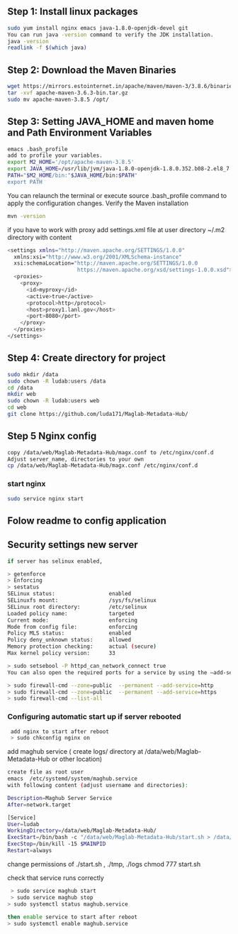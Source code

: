 ## Step 1: Install linux packages 
``` sh
sudo yum install nginx emacs java-1.8.0-openjdk-devel git
You can run java -version command to verify the JDK installation.
java -version
readlink -f $(which java)
```
## Step 2: Download the Maven Binaries
``` sh
wget https://mirrors.estointernet.in/apache/maven/maven-3/3.8.6/binaries/apache-maven-3.8.6-bin.tar.gz 
tar -xvf apache-maven-3.6.3-bin.tar.gz
sudo mv apache-maven-3.8.5 /opt/
```
## Step 3: Setting JAVA_HOME and maven home and Path Environment Variables
``` sh
emacs .bash_profile
add to profile your variables.
export M2_HOME='/opt/apache-maven-3.8.5'
export JAVA_HOME=/usr/lib/jvm/java-1.8.0-openjdk-1.8.0.352.b08-2.el8_7.x86_64/jre/
PATH="$M2_HOME/bin:"$JAVA_HOME/bin:$PATH"                                                                                                                                                                                                                           
export PATH  
```
You can relaunch the terminal or execute source .bash_profile command to apply the configuration changes.
Verify the Maven installation
``` sh
mvn -version
```
if you have to work with proxy
add settings.xml file at user directory  ~/.m2 directory with content

``` sh
<settings xmlns="http://maven.apache.org/SETTINGS/1.0.0"
  xmlns:xsi="http://www.w3.org/2001/XMLSchema-instance"
  xsi:schemaLocation="http://maven.apache.org/SETTINGS/1.0.0
                      https://maven.apache.org/xsd/settings-1.0.0.xsd">
  <proxies>
    <proxy>
      <id>myproxy</id>
      <active>true</active>
      <protocol>http</protocol>
      <host>proxy1.lanl.gov</host>
      <port>8080</port>
    </proxy>
  </proxies>
</settings>
```
## Step 4:  Create directory for project
``` sh
sudo mkdir /data
sudo chown -R ludab:users /data 
cd /data
mkdir web
sudo chown -R ludab:users web
cd web
git clone https://github.com/luda171/Maglab-Metadata-Hub/
```
## Step 5 Nginx config
``` sh
copy /data/web/Maglab-Metadata-Hub/magx.conf to /etc/nginx/conf.d
Adjust server_name, directories to your own
cp /data/web/Maglab-Metadata-Hub/magx.conf /etc/nginx/conf.d
```
### start nginx
``` sh
sudo service nginx start
```
## Folow readme to config application 
## Security settings new server
``` sh
if server has selinux enabled, 

> getenforce
> Enforcing
> sestatus
SELinux status:                 enabled
SELinuxfs mount:                /sys/fs/selinux
SELinux root directory:         /etc/selinux
Loaded policy name:             targeted
Current mode:                   enforcing
Mode from config file:          enforcing
Policy MLS status:              enabled
Policy deny_unknown status:     allowed
Memory protection checking:     actual (secure)
Max kernel policy version:      33

> sudo setsebool -P httpd_can_network_connect true
You can also open the required ports for a service by using the –add-service option:

> sudo firewall-cmd --zone=public  --permanent --add-service=http
> sudo firewall-cmd --zone=public  --permanent --add-service=https
> sudo firewall-cmd --list-all
```
### Configuring automatic start up if server rebooted
``` sh
 add nginx to start after reboot 
 > sudo chkconfig nginx on
```
add maghub service ( create logs/ directory at /data/web/Maglab-Metadata-Hub or other location)
``` sh
create file as root user
emacs  /etc/systemd/system/maghub.service
with following content (adjust username and directories):

Description=Maghub Server Service
After=network.target

[Service]
User=ludab
WorkingDirectory=/data/web/Maglab-Metadata-Hub/
ExecStart=/bin/bash -c "/data/web/Maglab-Metadata-Hub/start.sh > /data/web/Maglab-Metadata-Hub/logs/maghub.log"
ExecStop=/bin/kill -15 $MAINPID
Restart=always

```
change permissions of ./start.sh , ./tmp, ./logs
chmod 777 start.sh
 
 check that service runs correctly
``` sh
 > sudo service maghub start 
 > sudo service maghub stop
> sudo systemctl status maghub.service
 
then enable service to start after reboot
> sudo systemctl enable maghub.service
```
 



